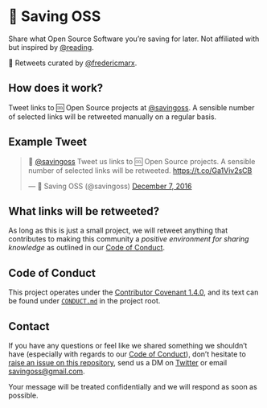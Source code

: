 # 🌟 Saving OSS

Share what Open Source Software you’re saving for later. Not affiliated with but inspired by [@reading](https://twitter.com/reading).

🔁 Retweets curated by [@fredericmarx](https://twitter.com/fredericmarx).

## How does it work?

Tweet links to 🆒 Open Source projects at [@savingoss](https://twitter.com/savingoss). A sensible number of selected links will be retweeted manually on a regular basis.

## Example Tweet

<blockquote class="twitter-tweet" data-lang="en"><p lang="en" dir="ltr">🌟 <a href="https://twitter.com/savingoss">@savingoss</a> Tweet us links to 🆒 Open Source projects. A sensible number of selected links will be retweeted.
 <a href="https://t.co/Ga1Viv2sCB">https://t.co/Ga1Viv2sCB</a></p>&mdash; 🌟 Saving OSS (@savingoss) <a href="https://twitter.com/savingoss/status/806535392006733824">December 7, 2016</a></blockquote>
<script async src="//platform.twitter.com/widgets.js" charset="utf-8"></script>

## What links will be retweeted?

As long as this is just a small project, we will retweet anything that contributes to making this community a _positive environment for sharing knowledge_ as outlined in our [Code of Conduct](https://github.com/fredericmarx/savingoss/blob/master/CONDUCT.md).

## Code of Conduct

This project operates under the [Contributor Covenant 1.4.0](http://contributor-covenant.org/), and its text can be found under [`CONDUCT.md`](https://github.com/fredericmarx/savingoss/blob/master/CONDUCT.md) in the project root.

## Contact
If you have any questions or feel like we shared something we shouldn’t have (especially with regards to our [Code of Conduct](https://github.com/fredericmarx/savingoss/blob/master/CONDUCT.md)), don’t hesitate to [raise an issue on this repository](https://github.com/fredericmarx/savingoss/issues/new), send us a DM on [Twitter](https://twitter.com/savingoss) or email [savingoss@gmail.com](mailto:savingoss@gmail.com).

Your message will be treated confidentially and we will respond as soon as possible.
